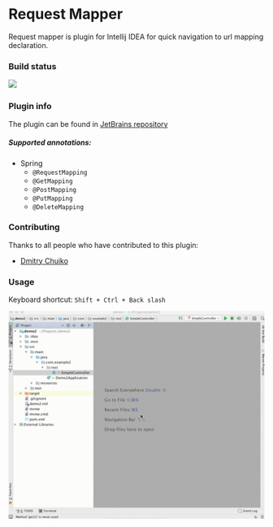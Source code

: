 # Request Mapper
Request mapper is plugin for Intellij IDEA for quick navigation to url mapping declaration.

### Build status
![](https://travis-ci.org/viartemev/requestmapper.svg?branch=master)

### Plugin info
The plugin can be found in [JetBrains repository](https://plugins.jetbrains.com/plugin/9567-request-mapper)</br>

##### Supported annotations:
+ Spring
    - ```@RequestMapping```
    - ```@GetMapping```
    - ```@PostMapping```
    - ```@PutMapping```
    - ```@DeleteMapping```

### Contributing
Thanks to all people who have contributed to this plugin:
+ [Dmitry Chuiko](https://github.com/dchuiko)

### Usage
Keyboard shortcut: ```Shift + Ctrl + Back slash```

![](art/requestmapper.gif)